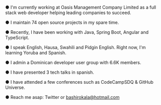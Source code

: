 ● I'm currently working at Oasis Management Company Limited as a full stack web developer helping leading companies to succeed.

● I maintain 74 open source projects in my spare time.

● Recently, I have been working with Java, Spring Boot, Angular and TypeScript. 

● I speak English, Hausa, Swahili and Pidgin English. Right now, I'm learning Yoruba and Spanish.

● I admin a Dominican developer user group with 6.6K members.

● I have presented 3 tech talks in spanish.

● I have attended a few conferences such as CodeCampSDQ & GitHub Universe.

● Reach me asap: Twitter or bashirokala@hotmail.com
